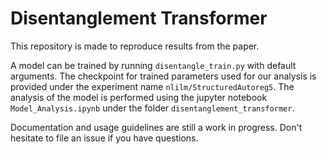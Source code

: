 # Disentanglement Transformer
This repository is made to reproduce results from the paper.

A model can be trained by running ```disentangle_train.py``` with default arguments.
The checkpoint for trained parameters used for our analysis is provided under the experiment name
``nlilm/StructuredAutoreg5``.
The analysis of the model is performed using the jupyter notebook ```Model_Analysis.ipynb``` 
under the folder ```disentanglement_transformer```.

Documentation and usage guidelines are still a work in progress. Don't hesitate to file an issue
if you have questions.